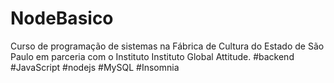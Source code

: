 # NodeBasico
Curso de programação de sistemas na Fábrica de Cultura do Estado de São Paulo em parceria com o Instituto Instituto Global Attitude. #backend #JavaScript #nodejs #MySQL #Insomnia

